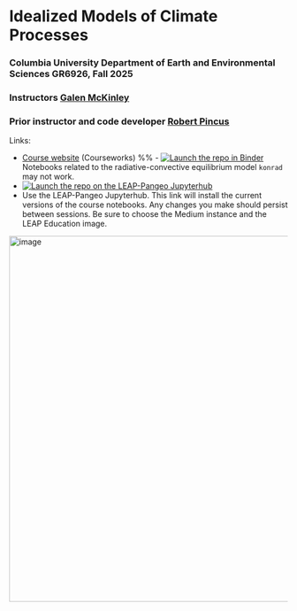 # Idealized Models of Climate Processes
### Columbia University Department of Earth and Environmental Sciences GR6926, Fall 2025
### Instructors [Galen McKinley](https://mckinley.ldeo.columbia.edu) 
### Prior instructor and code developer [Robert Pincus](https://crew.ldeo.columbia.edu)

Links: 
- [Course website](https://courseworks2.columbia.edu/courses/167024) (Courseworks)
%% - [![Launch the repo in Binder](https://mybinder.org/badge_logo.svg)](https://mybinder.org/v2/gh/LDEO-CREW/EESC-6926-Idealized-models-Spr-23/HEAD) Notebooks related to the radiative-convective equilibrium model `konrad` may not work. 
- [![Launch the repo on the LEAP-Pangeo Jupyterhub](https://custom-icon-badges.demolab.com/badge/Jupyter%20Hub-Launch%20%F0%9F%9A%80-orange?logo=leap-globe)](https://leap.2i2c.cloud/hub/user-redirect/git-pull?repo=https%3A%2F%2Fgithub.com%2FLDEO-CREW%2FEESC-6926-Idealized-models-Spr-23.git&urlpath=lab%2Ftree%2FEESC-6926-Idealized-models-Spr-23.git%2F&branch=main)
- Use the LEAP-Pangeo Jupyterhub. This link will install the current versions of the course notebooks. Any changes you make should persist between sessions. Be sure to choose the Medium instance and the LEAP Education image.
<img width="661" alt="image" src="https://user-images.githubusercontent.com/14314623/214891293-1ef2c28d-9d32-4aee-b2ae-984ab0bd3abe.png">
